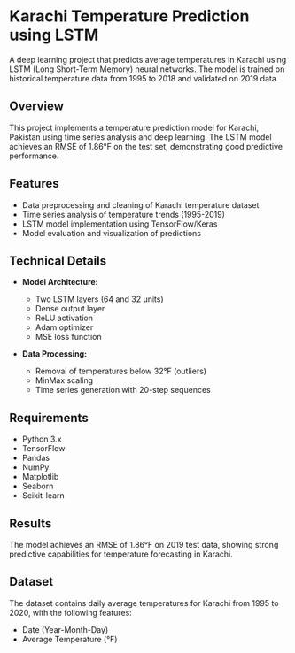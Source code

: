# Karachi Temperature Prediction using LSTM

A deep learning project that predicts average temperatures in Karachi using LSTM (Long Short-Term Memory) neural networks. The model is trained on historical temperature data from 1995 to 2018 and validated on 2019 data.

## Overview

This project implements a temperature prediction model for Karachi, Pakistan using time series analysis and deep learning. The LSTM model achieves an RMSE of 1.86°F on the test set, demonstrating good predictive performance.

## Features

- Data preprocessing and cleaning of Karachi temperature dataset
- Time series analysis of temperature trends (1995-2019)
- LSTM model implementation using TensorFlow/Keras
- Model evaluation and visualization of predictions

## Technical Details

- **Model Architecture:**
  - Two LSTM layers (64 and 32 units)
  - Dense output layer
  - ReLU activation
  - Adam optimizer
  - MSE loss function

- **Data Processing:**
  - Removal of temperatures below 32°F (outliers)
  - MinMax scaling
  - Time series generation with 20-step sequences

## Requirements

- Python 3.x
- TensorFlow
- Pandas
- NumPy
- Matplotlib
- Seaborn
- Scikit-learn

## Results

The model achieves an RMSE of 1.86°F on 2019 test data, showing strong predictive capabilities for temperature forecasting in Karachi.


## Dataset

The dataset contains daily average temperatures for Karachi from 1995 to 2020, with the following features:
- Date (Year-Month-Day)
- Average Temperature (°F)
